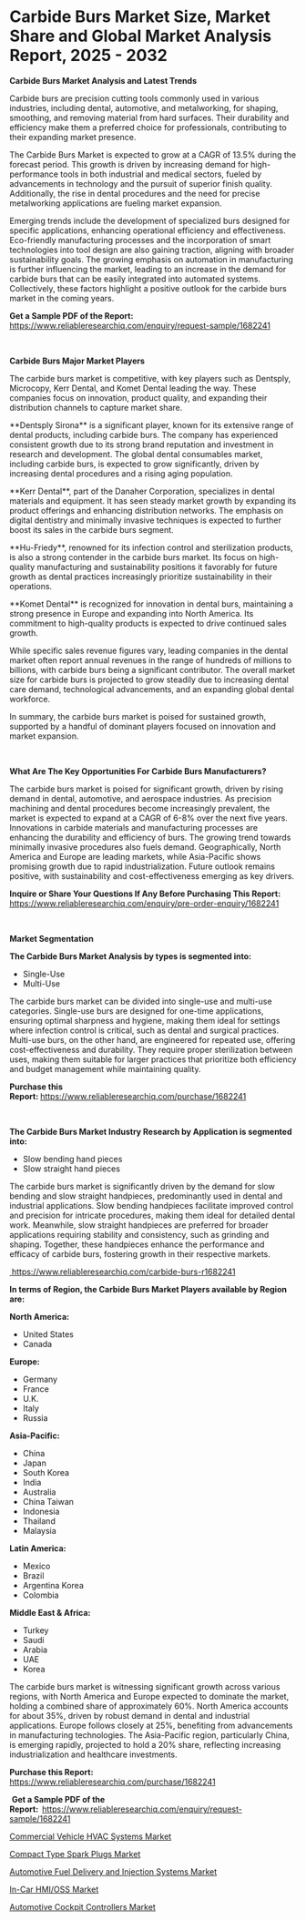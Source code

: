 <p><h1>Carbide Burs Market Size, Market Share and Global Market Analysis Report, 2025 - 2032</h1></p><p><strong>Carbide Burs Market Analysis and Latest Trends</strong></p>
<p><p>Carbide burs are precision cutting tools commonly used in various industries, including dental, automotive, and metalworking, for shaping, smoothing, and removing material from hard surfaces. Their durability and efficiency make them a preferred choice for professionals, contributing to their expanding market presence. </p><p>The Carbide Burs Market is expected to grow at a CAGR of 13.5% during the forecast period. This growth is driven by increasing demand for high-performance tools in both industrial and medical sectors, fueled by advancements in technology and the pursuit of superior finish quality. Additionally, the rise in dental procedures and the need for precise metalworking applications are fueling market expansion.</p><p>Emerging trends include the development of specialized burs designed for specific applications, enhancing operational efficiency and effectiveness. Eco-friendly manufacturing processes and the incorporation of smart technologies into tool design are also gaining traction, aligning with broader sustainability goals. The growing emphasis on automation in manufacturing is further influencing the market, leading to an increase in the demand for carbide burs that can be easily integrated into automated systems. Collectively, these factors highlight a positive outlook for the carbide burs market in the coming years.</p></p>
<p><strong>Get a Sample PDF of the Report:&nbsp;</strong> <a href="https://www.reliableresearchiq.com/enquiry/request-sample/1682241?utm_campaign=1870&utm_medium=2&utm_source=Github&utm_content=ia&utm_term=24032025&utm_id=carbide-burs">https://www.reliableresearchiq.com/enquiry/request-sample/1682241</a></p>
<p>&nbsp;</p>
<p><strong>Carbide Burs Major Market Players</strong></p>
<p><p>The carbide burs market is competitive, with key players such as Dentsply, Microcopy, Kerr Dental, and Komet Dental leading the way. These companies focus on innovation, product quality, and expanding their distribution channels to capture market share.</p><p>**Dentsply Sirona** is a significant player, known for its extensive range of dental products, including carbide burs. The company has experienced consistent growth due to its strong brand reputation and investment in research and development. The global dental consumables market, including carbide burs, is expected to grow significantly, driven by increasing dental procedures and a rising aging population.</p><p>**Kerr Dental**, part of the Danaher Corporation, specializes in dental materials and equipment. It has seen steady market growth by expanding its product offerings and enhancing distribution networks. The emphasis on digital dentistry and minimally invasive techniques is expected to further boost its sales in the carbide burs segment.</p><p>**Hu-Friedy**, renowned for its infection control and sterilization products, is also a strong contender in the carbide burs market. Its focus on high-quality manufacturing and sustainability positions it favorably for future growth as dental practices increasingly prioritize sustainability in their operations.</p><p>**Komet Dental** is recognized for innovation in dental burs, maintaining a strong presence in Europe and expanding into North America. Its commitment to high-quality products is expected to drive continued sales growth.</p><p>While specific sales revenue figures vary, leading companies in the dental market often report annual revenues in the range of hundreds of millions to billions, with carbide burs being a significant contributor. The overall market size for carbide burs is projected to grow steadily due to increasing dental care demand, technological advancements, and an expanding global dental workforce. </p><p>In summary, the carbide burs market is poised for sustained growth, supported by a handful of dominant players focused on innovation and market expansion.</p></p>
<p>&nbsp;</p>
<p><strong>What Are The Key Opportunities For Carbide Burs Manufacturers?</strong></p>
<p><p>The carbide burs market is poised for significant growth, driven by rising demand in dental, automotive, and aerospace industries. As precision machining and dental procedures become increasingly prevalent, the market is expected to expand at a CAGR of 6-8% over the next five years. Innovations in carbide materials and manufacturing processes are enhancing the durability and efficiency of burs. The growing trend towards minimally invasive procedures also fuels demand. Geographically, North America and Europe are leading markets, while Asia-Pacific shows promising growth due to rapid industrialization. Future outlook remains positive, with sustainability and cost-effectiveness emerging as key drivers.</p></p>
<p><strong>Inquire or Share Your Questions If Any Before Purchasing This Report:</strong> <a href="https://www.reliableresearchiq.com/enquiry/pre-order-enquiry/1682241?utm_campaign=1870&utm_medium=2&utm_source=Github&utm_content=ia&utm_term=24032025&utm_id=carbide-burs">https://www.reliableresearchiq.com/enquiry/pre-order-enquiry/1682241</a></p>
<p>&nbsp;</p>
<p><strong>Market Segmentation</strong></p>
<p><strong>The Carbide Burs Market Analysis by types is segmented into:</strong></p>
<p><ul><li>Single-Use</li><li>Multi-Use</li></ul></p>
<p><p>The carbide burs market can be divided into single-use and multi-use categories. Single-use burs are designed for one-time applications, ensuring optimal sharpness and hygiene, making them ideal for settings where infection control is critical, such as dental and surgical practices. Multi-use burs, on the other hand, are engineered for repeated use, offering cost-effectiveness and durability. They require proper sterilization between uses, making them suitable for larger practices that prioritize both efficiency and budget management while maintaining quality.</p></p>
<p><strong>Purchase this Report:&nbsp;</strong><a href="https://www.reliableresearchiq.com/purchase/1682241?utm_campaign=1870&utm_medium=2&utm_source=Github&utm_content=ia&utm_term=24032025&utm_id=carbide-burs">https://www.reliableresearchiq.com/purchase/1682241</a></p>
<p>&nbsp;</p>
<p><strong>The Carbide Burs Market Industry Research by Application is segmented into:</strong></p>
<p><ul><li>Slow bending hand pieces</li><li>Slow straight hand pieces</li></ul></p>
<p><p>The carbide burs market is significantly driven by the demand for slow bending and slow straight handpieces, predominantly used in dental and industrial applications. Slow bending handpieces facilitate improved control and precision for intricate procedures, making them ideal for detailed dental work. Meanwhile, slow straight handpieces are preferred for broader applications requiring stability and consistency, such as grinding and shaping. Together, these handpieces enhance the performance and efficacy of carbide burs, fostering growth in their respective markets.</p></p>
<p><a href="https://www.reliableresearchiq.com/carbide-burs-r1682241?utm_campaign=1870&utm_medium=2&utm_source=Github&utm_content=ia&utm_term=24032025&utm_id=carbide-burs">&nbsp;https://www.reliableresearchiq.com/carbide-burs-r1682241</a></p>
<p><strong>In terms of Region, the Carbide Burs Market Players available by Region are:</strong></p>
<p>
    <p> <strong> North America: </strong>
        <ul>
            <li>United States</li>
            <li>Canada</li>
        </ul>
        </p> 
    <p> <strong> Europe: </strong>
        <ul>
            <li>Germany</li>
            <li>France</li>
            <li>U.K.</li>
            <li>Italy</li>
            <li>Russia</li>
        </ul>
        </p> 
    <p> <strong> Asia-Pacific: </strong>
        <ul>
            <li>China</li>
            <li>Japan</li>
            <li>South Korea</li>
            <li>India</li>
            <li>Australia</li>
            <li>China Taiwan</li>
            <li>Indonesia</li>
            <li>Thailand</li>
            <li>Malaysia</li>
        </ul>
        </p> 
    <p> <strong> Latin America: </strong>
        <ul>
            <li>Mexico</li>
            <li>Brazil</li>
            <li>Argentina Korea</li>
            <li>Colombia</li>
        </ul>
        </p> 
    <p> <strong> Middle East & Africa: </strong>
        <ul>
            <li>Turkey</li>
            <li>Saudi</li>
            <li>Arabia</li>
            <li>UAE</li>
            <li>Korea</li>
        </ul>
    </p>
    </p>
<p><p>The carbide burs market is witnessing significant growth across various regions, with North America and Europe expected to dominate the market, holding a combined share of approximately 60%. North America accounts for about 35%, driven by robust demand in dental and industrial applications. Europe follows closely at 25%, benefiting from advancements in manufacturing technologies. The Asia-Pacific region, particularly China, is emerging rapidly, projected to hold a 20% share, reflecting increasing industrialization and healthcare investments.</p></p>
<p><strong>Purchase this Report: </strong><a href="https://www.reliableresearchiq.com/purchase/1682241?utm_campaign=1870&utm_medium=2&utm_source=Github&utm_content=ia&utm_term=24032025&utm_id=carbide-burs">https://www.reliableresearchiq.com/purchase/1682241</a></p>
<p>&nbsp;<strong>Get a Sample PDF of the Report:&nbsp;&nbsp;</strong><a href="https://www.reliableresearchiq.com/enquiry/request-sample/1682241?utm_campaign=1870&utm_medium=2&utm_source=Github&utm_content=ia&utm_term=24032025&utm_id=carbide-burs">https://www.reliableresearchiq.com/enquiry/request-sample/1682241</a></p>
<p><strong></strong></p>
<p><p><a href="https://github.com/yuukoleuda/Market-Research-Report-List-1/blob/main/commercial-vehicle-hvac-systems-market.md?utm_campaign=1870&utm_medium=2&utm_source=Github&utm_content=ia&utm_term=24032025&utm_id=carbide-burs">Commercial Vehicle HVAC Systems Market</a></p><p><a href="https://github.com/fungkychiman/Market-Research-Report-List-1/blob/main/compact-type-spark-plugs-market.md?utm_campaign=1870&utm_medium=2&utm_source=Github&utm_content=ia&utm_term=24032025&utm_id=carbide-burs">Compact Type Spark Plugs Market</a></p><p><a href="https://github.com/marteyfito9/Market-Research-Report-List-1/blob/main/automotive-fuel-delivery-and-injection-systems-market.md?utm_campaign=1870&utm_medium=2&utm_source=Github&utm_content=ia&utm_term=24032025&utm_id=carbide-burs">Automotive Fuel Delivery and Injection Systems Market</a></p><p><a href="https://github.com/saguegrody74/Market-Research-Report-List-1/blob/main/in-car-hmioss-market.md?utm_campaign=1870&utm_medium=2&utm_source=Github&utm_content=ia&utm_term=24032025&utm_id=carbide-burs">In-Car HMI/OSS Market</a></p><p><a href="https://github.com/tornapruttuz/Market-Research-Report-List-1/blob/main/automotive-cockpit-controllers-market.md?utm_campaign=1870&utm_medium=2&utm_source=Github&utm_content=ia&utm_term=24032025&utm_id=carbide-burs">Automotive Cockpit Controllers Market</a></p></p>